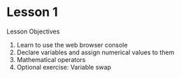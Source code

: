 # Lesson 1

Lesson Objectives
1. Learn to use the web browser console
2. Declare variables and assign numerical values to them
3. Mathematical operators
4. Optional exercise: Variable swap
